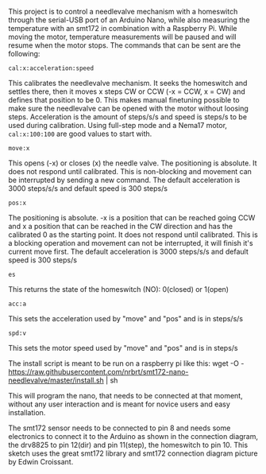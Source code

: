 This project is to control a needlevalve mechanism with a homeswitch through the serial-USB port of an Arduino Nano, while also measuring the temperature with an smt172 in combination with a Raspberry Pi. While moving the motor, temperature measurements will be paused and will resume when the motor stops.
The commands that can be sent are the following:

```cal:x:acceleration:speed```

This calibrates the needlevalve mechanism. It seeks the homeswitch and settles there, then it moves x steps CW or CCW (-x = CCW, x = CW) and defines that position to be 0. This makes manual finetuning possible to make sure the needlevalve can be opened with the motor without loosing steps.
Acceleration is the amount of steps/s/s and speed is steps/s to be used during calibration. Using full-step mode and a Nema17 motor, ```cal:x:100:100``` are good values to start with.

```move:x```

This opens (-x) or closes (x) the needle valve. The positioning is absolute. It does not respond until calibrated. This is non-blocking and movement can be interrupted by sending a new command.
The default acceleration is 3000 steps/s/s and default speed is 300 steps/s

```pos:x```

The positioning is absolute. -x is a position that can be reached going CCW and x a position that can be reached in the CW direction and has the calibrated 0 as the starting point. It does not respond until calibrated. This is a blocking operation and movement can not be interrupted, it will finish it's current move first.
The default acceleration is 3000 steps/s/s and default speed is 300 steps/s

```es```

This returns the state of the homeswitch (NO): 0(closed) or 1(open)

```acc:a```

This sets the acceleration used by "move" and "pos" and is in steps/s/s

```spd:v```

This sets the motor speed used by "move" and "pos" and is in steps/s


The install script is meant to be run on a raspberry pi like this:
wget -O - https://raw.githubusercontent.com/nrbrt/smt172-nano-needlevalve/master/install.sh | sh

This will program the nano, that needs to be connected at that moment, without any user interaction and is meant for novice users
and easy installation.

The smt172 sensor needs to be connected to pin 8 and needs some electronics to connect it to the Arduino as shown in the connection diagram, the drv8825 to pin 12(dir) and pin 11(step), the homeswitch to pin 10.
This sketch uses the great smt172 library and smt172 connection diagram picture by Edwin Croissant.
